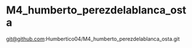 # M4_humberto_perezdelablanca_osta
git@github.com:Humbertico04/M4_humberto_perezdelablanca_osta.git
